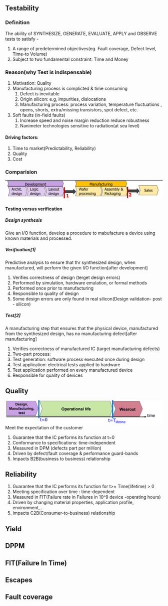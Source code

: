## Testability
### Definition
The ability of SYNTHESIZE, GENERATE, EVALUATE, APPLY and OBSERVE tests to satisfy -
1. A range of predetermined objectives(eg. Fault coverage, Defect level, Time-to Volume)
2. Subject to two fundamental constraint: Time and Money
### Reason(why Test is indispensable)
1. Motivation: Quality
2. Manufacturing process is complicted & time consuming
    1. Defect is inevitable
    2. Origin silicon: e.g, impurities, dislocations
    3. Manufacturing process: process variation, temperature fluctuations , opens, shorts, extra/missing transistors, spot defect, etc.
3. Soft faults (in-field faults)
   1. Increase speed and noise margin reduction reduce robustness
   2. Nanimeter technologies sensitive to radiation(at sea level)
#### Driving factors:
1. Time to market(Predictability, Reliability)
2. Quality
3. Cost
### Comparision
![image text](https://github.com/EVA113x/Hardware-Dependability/blob/main/image/TandV.png)
#### Testing versus verification
##### Design synthesis
Give an I/O function, develop a procedure to mabufacture a device using known materials and processed.
##### Verification[1]
Predictive analysis to ensure that thr synthesized design, when manufactured, will perform the given I/O function[after development]
1. Verifies correctness of design (terget design errors)
2. Performed by simulation, hardware emulation, or formal methods 
3. Performed once prior to manufacturing
4. Responsible to quality of design
5. Some design errors are only found in real silicon(Design validation- post - silicon)
##### Test[2]
A manufacturing step that ensures that the physical device, manufactured from the synthesized design, has no manufacturing defect[after manufacturing]
1. Verifies correctness of manufactured IC (target manufacturing defects)
2. Two-part process:
3. Test generation: software process executed once during design
4. Test application: electrical tests applied to hardware
5. Test application performed on every manufactured device
6. Responsible for quality of devices 
## Quality
![image text](https://github.com/EVA113x/Hardware-Dependability/blob/main/image/timeline.png)
Meet the expectation of the customer
1. Guarantee that the IC performs its function at t=0
2. Conformance to specifications: time-independent
3. Measured in DPM (defects part per million)
4. Driven by defect/fault coverage & performance guard-bands
5. Impacts B2B(business to business) relationship
## Reliability
1. Guarantee that the IC performs its function for t>= Time(lifetime) > 0
2. Meeting specification over time : time-dependent
3. Measured in FIT(Failure rate in Failures in 10^9 device -operating hours)
4. Driven by changing material properties, application profile, environment,..
5. Impacts C2B(Consumer-to-business) relationship
## Yield
## DPPM
## FIT(Failure In Time)
## Escapes
## Fault coverage
